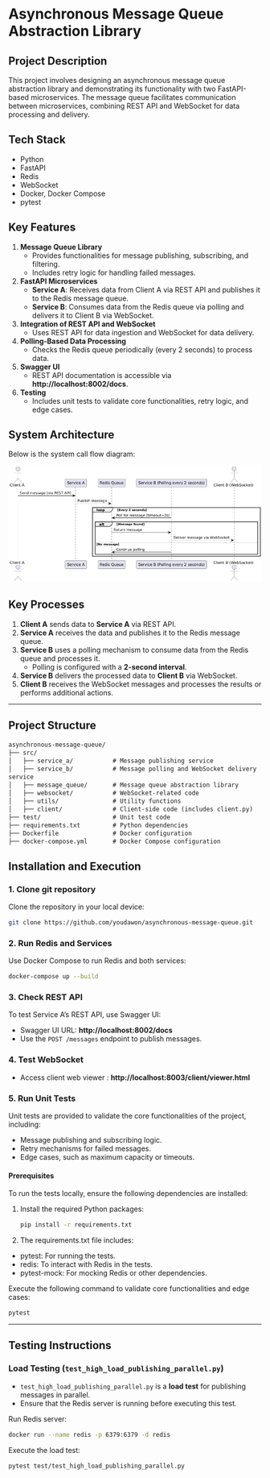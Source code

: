 # Asynchronous Message Queue Abstraction Library

## Project Description
This project involves designing an asynchronous message queue abstraction library and demonstrating its functionality with two FastAPI-based microservices. The message queue facilitates communication between microservices, combining REST API and WebSocket for data processing and delivery.

## Tech Stack
- Python
- FastAPI
- Redis
- WebSocket
- Docker, Docker Compose
- pytest

## Key Features
1. **Message Queue Library**
   - Provides functionalities for message publishing, subscribing, and filtering.
   - Includes retry logic for handling failed messages.
2. **FastAPI Microservices**
   - **Service A**: Receives data from Client A via REST API and publishes it to the Redis message queue.
   - **Service B**: Consumes data from the Redis queue via polling and delivers it to Client B via WebSocket.
3. **Integration of REST API and WebSocket**
   - Uses REST API for data ingestion and WebSocket for data delivery.
4. **Polling-Based Data Processing**
   - Checks the Redis queue periodically (every 2 seconds) to process data.
5. **Swagger UI**
   - REST API documentation is accessible via **http://localhost:8002/docs**.
6. **Testing**
   - Includes unit tests to validate core functionalities, retry logic, and edge cases.

## System Architecture

Below is the system call flow diagram:

![System Call Flow](./call_flow.png)

## Key Processes
1. **Client A** sends data to **Service A** via REST API.
2. **Service A** receives the data and publishes it to the Redis message queue.
3. **Service B** uses a polling mechanism to consume data from the Redis queue and processes it.
   - Polling is configured with a **2-second interval**.
4. **Service B** delivers the processed data to **Client B** via WebSocket.
5. **Client B** receives the WebSocket messages and processes the results or performs additional actions.

---

## Project Structure
```
asynchronous-message-queue/
├── src/
│   ├── service_a/           # Message publishing service
│   ├── service_b/           # Message polling and WebSocket delivery service
│   ├── message_queue/       # Message queue abstraction library
│   ├── websocket/           # WebSocket-related code
│   ├── utils/               # Utility functions
│   ├── client/              # Client-side code (includes client.py)
├── test/                    # Unit test code
├── requirements.txt         # Python dependencies
├── Dockerfile               # Docker configuration
├── docker-compose.yml       # Docker Compose configuration
```

## Installation and Execution

### 1. Clone git repository
Clone the repository in your local device:
```bash
git clone https://github.com/youdawon/asynchronous-message-queue.git
```

### 2. Run Redis and Services
Use Docker Compose to run Redis and both services:
```bash
docker-compose up --build
```

### 3. Check REST API
To test Service A’s REST API, use Swagger UI:
- Swagger UI URL: **http://localhost:8002/docs**
- Use the `POST /messages` endpoint to publish messages.

### 4. Test WebSocket
- Access client web viewer : **http://localhost:8003/client/viewer.html**

### 5. Run Unit Tests

Unit tests are provided to validate the core functionalities of the project, including:
- Message publishing and subscribing logic.
- Retry mechanisms for failed messages.
- Edge cases, such as maximum capacity or timeouts.

#### Prerequisites
To run the tests locally, ensure the following dependencies are installed:
1. Install the required Python packages:
   ```bash
   pip install -r requirements.txt
2. The requirements.txt file includes:
- pytest: For running the tests.
- redis: To interact with Redis in the tests.
- pytest-mock: For mocking Redis or other dependencies.

Execute the following command to validate core functionalities and edge cases:
```bash
pytest
```

---

## Testing Instructions

### Load Testing (`test_high_load_publishing_parallel.py`)
- `test_high_load_publishing_parallel.py` is a **load test** for publishing messages in parallel.
- Ensure that the Redis server is running before executing this test.

Run Redis server:
```bash
docker run --name redis -p 6379:6379 -d redis
```

Execute the load test:
```bash
pytest test/test_high_load_publishing_parallel.py
```